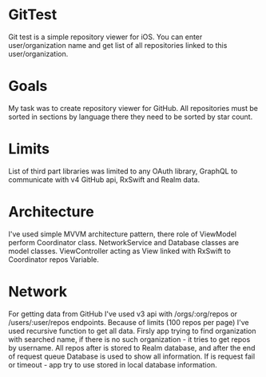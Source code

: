 # GitTest

Git test is a simple repository viewer for iOS. You can enter user/organization name and get list of all repositories linked to this user/organization.

# Goals

My task was to create repository viewer for GitHub. All repositories must be sorted in sections by language there they need to be sorted by star count.

# Limits

List of third part libraries was limited to any OAuth library, GraphQL to communicate with v4 GitHub api, RxSwift and Realm data.

# Architecture

I've used simple MVVM architecture pattern, there role of ViewModel perform Coordinator class. NetworkService and Database classes are model classes. ViewController acting as View linked with RxSwift to Coordinator repos Variable. 

# Network 

For getting data from GitHub I've used v3 api with /orgs/:org/repos or /users/:user/repos endpoints. Because of limits (100 repos per page) I've used recursive function to get all data. Firsly app trying to find organization with searched name, if there is no such organization - it tries to get repos by username. All repos after is stored to Realm database, and after the end of request queue Database is used to show all information. If is request fail or timeout - app try to use stored in local database information.
